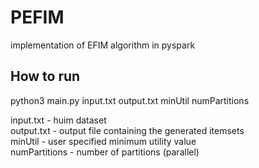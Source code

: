 # PEFIM
implementation of EFIM algorithm in pyspark

## How to run
python3 main.py input.txt output.txt minUtil numPartitions

input.txt - huim dataset <br/>
output.txt - output file containing the generated itemsets <br/>
minUtil - user specified minimum utility value <br/>
numPartitions - number of partitions (parallel) <br/>
